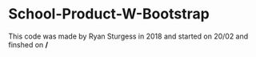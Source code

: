 # School-Product-W-Bootstrap

This code was made by Ryan Sturgess in 2018 and started on 20/02 and finshed on **/**
